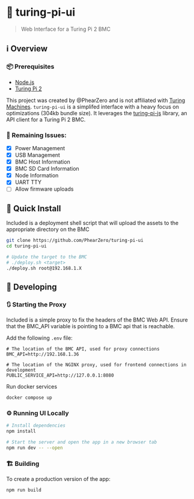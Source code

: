 # 💄 turing-pi-ui
> Web Interface for a Turing Pi 2 BMC 


## ℹ️ Overview

### 📦 Prerequisites
- [Node.js](https://nodejs.org/en)
- [Turing Pi 2](https://turingpi.com/product/turing-pi-2/)

This project was created by @PhearZero and is not affiliated with [Turing Machines](). `turing-pi-ui` is a simplifed
interface with a heavy focus on optimizations (304kb bundle size). It leverages the [turing-pi-js](https://www.npmjs.com/package/turing-pi-js) 
library, an API client for a Turing Pi 2 BMC.

### 📝 Remaining Issues:
 - [X] Power Management
 - [X] USB Management
 - [X] BMC Host Information
 - [X] BMC SD Card Information
 - [X] Node Information
 - [X] UART TTY
 - [ ] Allow firmware uploads 

## 🚀 Quick Install

Included is a deployment shell script that will upload the assets to the appropriate directory on the BMC

```bash
git clone https://github.com/PhearZero/turing-pi-ui
cd turing-pi-ui

# Update the target to the BMC
# ./deploy.sh <target>
./deploy.sh root@192.168.1.X
```

## 👷 Developing

### 🔃 Starting the Proxy

Included is a simple proxy to fix the headers of the BMC Web API. Ensure that the BMC_API variable is pointing
to a BMC api that is reachable.

Add the following `.env` file:
```dotenv
# The location of the BMC API, used for proxy connections
BMC_API=http://192.168.1.36

# The location of the NGINX proxy, used for frontend connections in development
PUBLIC_SERVICE_API=http://127.0.0.1:8080
```

Run docker services
```bash
docker compose up
```

### ⚙️ Running UI Locally

```bash
# Install dependencies
npm install

# Start the server and open the app in a new browser tab
npm run dev -- --open
```

### 🏗️ Building

To create a production version of the app:

```bash
npm run build
```
